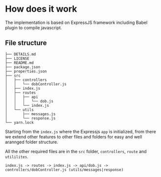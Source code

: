 # How does it work
The implementation is based on ExpressJS framework including Babel plugin to compile javascript.

## File structure
```
├── DETAILS.md
├── LICENSE
├── README.md
├── package.json
├── properties.json
├── src
│   ├── controllers
│   │   └── dobController.js
│   ├── index.js
│   ├── routes
│   │   ├── api
│   │   │   └── dob.js
│   │   └── index.js
│   └── utils
│       ├── messages.js
│       └── response.js
└── yarn.lock
```

Starting from the `index.js` where the Expressjs `app` is initialized, from there we extend other features to other files and folders for easy and well arannged folder structure.

All the other required files are in the `src` folder, `controllers`, `route` and `utililites`.

```
index.js -> routes -> index.js -> api/dob.js -> controllers/dobController.js (utils/messages|response)
```
